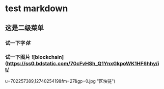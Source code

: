 # test markdown
## 这是二级菜单
### **试一**下字*体*
###
### 试一下图片 ![blockchain](https://ss0.bdstatic.com/70cFvHSh_Q1YnxGkpoWK1HF6hhy/it/
u=702257389,1274025419&fm=27&gp=0.jpg "区块链")
